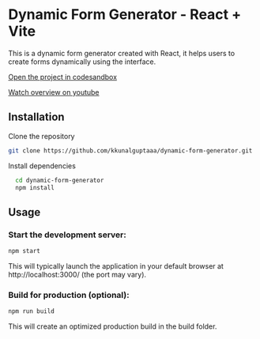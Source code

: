 # Dynamic Form Generator - React + Vite

This is a dynamic form generator created with React, it helps users to create forms dynamically using the interface.

[Open the project in codesandbox](https://codesandbox.io/p/github/kkunalguptaaa/dynamic-form-generator)

[Watch overview on youtube](https://youtu.be/6SYmgalLRcU)


## Installation

Clone the repository
```bash
git clone https://github.com/kkunalguptaaa/dynamic-form-generator.git
```

Install dependencies
```bash
  cd dynamic-form-generator
  npm install
```
    
## Usage

### Start the development server:

```bash
npm start
```

This will typically launch the application in your default browser at http://localhost:3000/ (the port may vary).


### Build for production (optional):
```bash
npm run build
```

This will create an optimized production build in the build folder.
